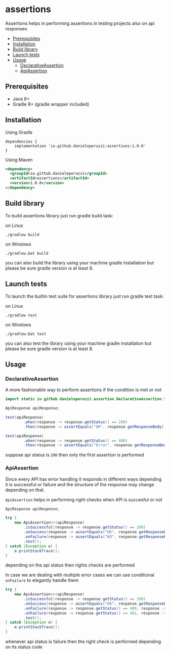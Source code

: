 # assertions

Assertions helps in performing assertions in testing projects also on api responses

- [Prerequisites](#Prerequisites)
- [Installation](#Installation)
- [Build library](#Build-library)
- [Launch tests](#Launch-tests)
- [Usage](#Usage)
    - [DeclarativeAssertion](#DeclarativeAssertion)
    - [ApiAssertion](#ApiAssertion)

## Prerequisites

- Java 8+
- Gradle 8+ (gradle wrapper included)

## Installation

Using Gradle

```
dependencies {
    implementation 'io.github.danieleperuzzi:assertions:1.0.0'
}
```

Using Maven

```xml
<dependency>
  <groupId>io.github.danieleperuzzi</groupId>
  <artifactId>assertions</artifactId>
  <version>1.0.0</version>
</dependency>
```

## Build library

To build assertions library just run gradle build task:

on Linux
```
./gradlew build
```

on Windows
```
./gradlew.bat build
```

you can also build the library using your machine gradle installation but please be sure gradle version is at least 8.

## Launch tests

To launch the builtin test suite for assertions library just run gradle test task:

on Linux
```
./gradlew test
```

on Windows
```
./gradlew.bat test
```

you can also test the library using your machine gradle installation but please be sure gradle version is at least 8.

## Usage

### DeclarativeAssertion

A more fashionable way to perform assertions if the condition is met or not

```java
import static io.github.danieleperuzzi.assertion.DeclarativeAssertion.test; // used for readability

ApiResponse apiResponse;

test(apiResponse)
        .when(response -> response.getStatus() == 200)
        .then(response -> assertEquals("OK", response.getResponseBody().getStatus()));

test(apiResponse)
        .when(response -> response.getStatus() == 400)
        .then(response -> assertEquals("Error", response.getResponseBody().getStatus()));
```

suppose api status is ```200``` then only the first assertion is performed

### ApiAssertion

Since every API has error handling it responds in different ways depending it is successful or failure and the structure 
of the response may change depending on that.

```ApiAssertion``` helps in performing right checks when API is succesful or not

```java
ApiResponse apiResponse;

try {
    new ApiAssertion<>(apiResponse)
        .isSuccessful(response -> response.getStatus() == 200)
        .onSuccess(response -> assertEquals("OK", response.getResponseBody().getStatus()))
        .onFailure(response -> assertEquals("KO", response.getResponseBody().getStatus()))
        .test();
} catch (Exception e) {
    e.printStackTrace();
}
```

depending on the api status then rights checks are performed

In case we are dealing with multiple error cases we can use conditional ```onFailure``` to elegantly handle them

```java
try {
    new ApiAssertion<>(apiResponse)
        .isSuccessful(response -> response.getStatus() == 200)
        .onSuccess(response -> assertEquals("OK", response.getResponseBody().getStatus()))
        .onFailure(response -> response.getStatus() == 400, response -> assertEquals("Error 400", response.getResponseBody().getStatus()))
        .onFailure(response -> response.getStatus() == 401, response -> assertEquals("Error 401", response.getResponseBody().getStatus()))
        .test();
} catch (Exception e) {
    e.printStackTrace();
}
```

whenever api status is failure then the right check is performed depending on its status code
